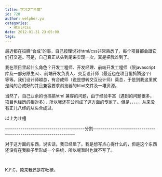 ```yaml
---
title: 学习之“合成”
id: 720
author: welpher.yu
categories:
  - Html/Css
date: 2012-01-31 23:05:00
tags:
---
```


最近都在捣腾“合成”的事，自己按理说对html/css非常熟悉了，每个项目都会跟它们打交道。可是，自己真正从头到尾来实现一次，真是把我难到了。

我在项目里起什么角色？开发工程师、开发经理、前端开发工程师（限javascript库及一部分原生js）、前端开发负责人、交互设计师（最近也在项目里捣腾这个）等等。我们设计师越总，有合成师（说是想转交互设计师）莫总，于是到我这里就是纯的合成好的并且兼容要求浏览器的html文件及一堆资源。

当然了，自己业余的也搞搞html 兼容的问题，由于经验丰富（遇到的问题很多，项目也经历的相对多），所以我还在公司成了这方面的专家了。但是，，，，，从来没有正儿八经的从头合成过。

以上为吐槽

-----------------------------------------分割--------------------------------------------------------------------

对于这方面的东西，说实话，我已经晕了。我是想写点心得什么的，但是这个东西还没有在我脑子里形成一个系统，所以呢暂时也就不写了。

&#160;

K.F.C，原来我还是在吐槽。